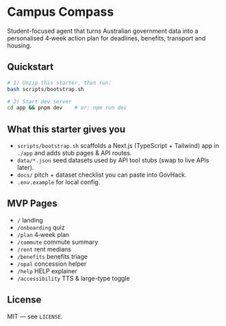 # Campus Compass

Student-focused agent that turns Australian government data into a personalised 4‑week action plan for deadlines, benefits, transport and housing.

## Quickstart
```bash
# 1) Unzip this starter, then run:
bash scripts/bootstrap.sh

# 2) Start dev server
cd app && pnpm dev    # or: npm run dev
```

## What this starter gives you
- `scripts/bootstrap.sh` scaffolds a Next.js (TypeScript + Tailwind) app in `./app` and adds stub pages & API routes.
- `data/*.json` seed datasets used by API tool stubs (swap to live APIs later).
- `docs/` pitch + dataset checklist you can paste into GovHack.
- `.env.example` for local config.

## MVP Pages
- `/` landing
- `/onboarding` quiz
- `/plan` 4‑week plan
- `/commute` commute summary
- `/rent` rent medians
- `/benefits` benefits triage
- `/opal` concession helper
- `/help` HELP explainer
- `/accessibility` TTS & large-type toggle

## License
MIT — see `LICENSE`.
